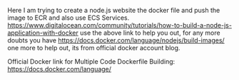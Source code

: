 
Here I am trying to create a node.js website the docker file and push the image to ECR and also use ECS Services.
https://www.digitalocean.com/community/tutorials/how-to-build-a-node-js-application-with-docker
use the above link to help you out, for any more doubts you have 
https://docs.docker.com/language/nodejs/build-images/
one more to help out, its from official docker account blog.

Official Docker link for Multiple Code Dockerfile Building:
https://docs.docker.com/language/
